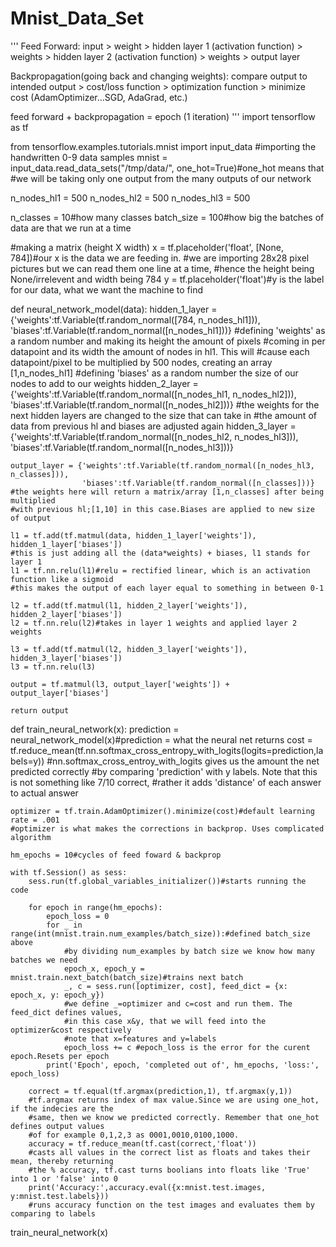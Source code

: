 # Mnist_Data_Set
'''
Feed Forward:
input > weight > hidden layer 1 (activation function) > weights > hidden layer 2
(activation function) > weights > output layer  

Backpropagation(going back and changing weights):
compare output to intended output > cost/loss function >
optimization function > minimize cost (AdamOptimizer...SGD, AdaGrad, etc.)

feed forward + backpropagation = epoch (1 iteration)
'''
import tensorflow as tf

from tensorflow.examples.tutorials.mnist import input_data
#importing the handwritten 0-9 data samples
mnist = input_data.read_data_sets("/tmp/data/", one_hot=True)#one_hot means that
#we will be taking only one output from the many outputs of our network

n_nodes_hl1 = 500
n_nodes_hl2 = 500
n_nodes_hl3 = 500

n_classes = 10#how many classes
batch_size = 100#how big the batches of data are that we run at a time

#making a matrix (height X width)
x = tf.placeholder('float', [None, 784])#our x is the data we are feeding in.
#we are importing 28x28 pixel pictures but we can read them one line at a time,
#hence the height being None/irrelevent and width being 784
y = tf.placeholder('float')#y is the label for our data, what we want the machine to find

def neural_network_model(data):
    hidden_1_layer = {'weights':tf.Variable(tf.random_normal([784, n_nodes_hl1])),
                    'biases':tf.Variable(tf.random_normal([n_nodes_hl1]))}
    #defining 'weights' as a random number and making its height the amount of pixels
    #coming in per datapoint and its width the amount of nodes in hl1. This will
    #cause each datapoint/pixel to be multiplied by 500 nodes, creating an array [1,n_nodes_hl1]
    #defining 'biases' as a random number the size of our nodes to add to our weights
    hidden_2_layer = {'weights':tf.Variable(tf.random_normal([n_nodes_hl1, n_nodes_hl2])),
                    'biases':tf.Variable(tf.random_normal([n_nodes_hl2]))}
    #the weights for the next hidden layers are changed to the size that can take in
    #the amount of data from previous hl and biases are adjusted again
    hidden_3_layer = {'weights':tf.Variable(tf.random_normal([n_nodes_hl2, n_nodes_hl3])),
                    'biases':tf.Variable(tf.random_normal([n_nodes_hl3]))}
    
    output_layer = {'weights':tf.Variable(tf.random_normal([n_nodes_hl3, n_classes])),
                    'biases':tf.Variable(tf.random_normal([n_classes]))}
    #the weights here will return a matrix/array [1,n_classes] after being multiplied
    #with previous hl;[1,10] in this case.Biases are applied to new size of output
    
    l1 = tf.add(tf.matmul(data, hidden_1_layer['weights']), hidden_1_layer['biases'])
    #this is just adding all the (data*weights) + biases, l1 stands for layer 1
    l1 = tf.nn.relu(l1)#relu = rectified linear, which is an activation function like a sigmoid
    #this makes the output of each layer equal to something in between 0-1
    
    l2 = tf.add(tf.matmul(l1, hidden_2_layer['weights']), hidden_2_layer['biases'])
    l2 = tf.nn.relu(l2)#takes in layer 1 weights and applied layer 2 weights
    
    l3 = tf.add(tf.matmul(l2, hidden_3_layer['weights']), hidden_3_layer['biases'])
    l3 = tf.nn.relu(l3)
    
    output = tf.matmul(l3, output_layer['weights']) + output_layer['biases']
    
    return output

def train_neural_network(x):
    prediction = neural_network_model(x)#prediction = what the neural net returns
    cost = tf.reduce_mean(tf.nn.softmax_cross_entropy_with_logits(logits=prediction,labels=y))
    #nn.softmax_cross_entroy_with_logits gives us the amount the net predicted correctly
    #by comparing 'prediction' with y labels. Note that this is not something like 7/10 correct,
    #rather it adds 'distance' of each answer to actual answer
    
    optimizer = tf.train.AdamOptimizer().minimize(cost)#default learning rate = .001
    #optimizer is what makes the corrections in backprop. Uses complicated algorithm
    
    hm_epochs = 10#cycles of feed foward & backprop
    
    with tf.Session() as sess:
        sess.run(tf.global_variables_initializer())#starts running the code
    
        for epoch in range(hm_epochs):
            epoch_loss = 0
            for _ in range(int(mnist.train.num_examples/batch_size)):#defined batch_size above
                #by dividing num_examples by batch size we know how many batches we need
                epoch_x, epoch_y = mnist.train.next_batch(batch_size)#trains next batch
                _, c = sess.run([optimizer, cost], feed_dict = {x: epoch_x, y: epoch_y})
                #we define _=optimizer and c=cost and run them. The feed_dict defines values,
                #in this case x&y, that we will feed into the optimizer&cost respectively
                #note that x=features and y=labels
                epoch_loss += c #epoch_loss is the error for the curent epoch.Resets per epoch
            print('Epoch', epoch, 'completed out of', hm_epochs, 'loss:', epoch_loss)
            
        correct = tf.equal(tf.argmax(prediction,1), tf.argmax(y,1))
        #tf.argmax returns index of max value.Since we are using one_hot, if the indecies are the
        #same, then we know we predicted correctly. Remember that one_hot defines output values
        #of for example 0,1,2,3 as 0001,0010,0100,1000.
        accuracy = tf.reduce_mean(tf.cast(correct,'float'))
        #casts all values in the correct list as floats and takes their mean, thereby returning
        #the % accuracy, tf.cast turns boolians into floats like 'True' into 1 or 'false' into 0
        print('Accuracy:',accuracy.eval({x:mnist.test.images, y:mnist.test.labels}))
        #runs accuracy function on the test images and evaluates them by comparing to labels

train_neural_network(x)
    
    
    
    
    
    
    
    
    
    



